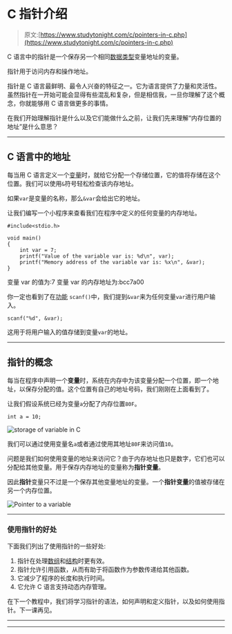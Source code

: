 # C 指针介绍

> 原文:[https://www.studytonight.com/c/pointers-in-c.php](https://www.studytonight.com/c/pointers-in-c.php)

C 语言中的指针是一个保存另一个相同[数据类型](datatype-in-c.php)变量地址的变量。

指针用于访问内存和操作地址。

指针是 C 语言最鲜明、最令人兴奋的特征之一。它为语言提供了力量和灵活性。虽然指针在一开始可能会显得有些混乱和复杂，但是相信我，一旦你理解了这个概念，你就能够用 C 语言做更多的事情。

在我们开始理解指针是什么以及它们能做什么之前，让我们先来理解“内存位置的地址”是什么意思？

* * *

## C 语言中的地址

每当用 C 语言定义一个[变量](variables-in-c.php)时，就给它分配一个存储位置，它的值将存储在这个位置。我们可以使用`&`符号轻松检查该内存地址。

如果`var`是变量的名称，那么`&var`会给出它的地址。

让我们编写一个小程序来查看我们在程序中定义的任何变量的内存地址。

```
#include<stdio.h>

void main()
{
    int var = 7;
    printf("Value of the variable var is: %d\n", var);
    printf("Memory address of the variable var is: %x\n", &var);
}
```

变量 var 的值为:7 变量 var 的内存地址为:bcc7a00

你一定也看到了在[功能](user-defined-functions-in-c.php) `scanf()`中，我们提到`&var`来为任何变量`var`进行用户输入。

```
scanf("%d", &var);
```

这用于将用户输入的值存储到变量`var`的地址。

* * *

## 指针的概念

每当在程序中声明一个**变量**时，系统在内存中为该变量分配一个位置，即一个地址，以保存分配的值。这个位置有自己的地址号码，我们刚刚在上面看到了。

让我们假设系统已经为变量`a`分配了内存位置`80F`。

`int a = 10;`

![storage of variable in C](../Images/c33b74081b60acf203db00a7c0474b4f.png)

我们可以通过使用变量名`a`或者通过使用其地址`80F`来访问值`10`。

问题是我们如何使用变量的地址来访问它？由于内存地址也只是数字，它们也可以分配给其他变量。用于保存内存地址的变量称为**指针变量**。

因此**指针**变量只不过是一个保存其他变量地址的变量。一个**指针变量**的值被存储在另一个内存位置。

![Pointer to a variable](../Images/63af7858ba040084d1f97ff992cf1a67.png)

* * *

### 使用指针的好处

下面我们列出了使用指针的一些好处:

1.  指针在处理[数组](arrays-in-c.php)和[结构](structures-in-c.php)时更有效。
2.  指针允许引用函数，从而有助于将函数作为参数传递给其他函数。
3.  它减少了程序的长度和执行时间。
4.  它允许 C 语言支持动态内存管理。

在下一个教程中，我们将学习指针的语法，如何声明和定义指针，以及如何使用指针。下一课再见。

* * *

* * *